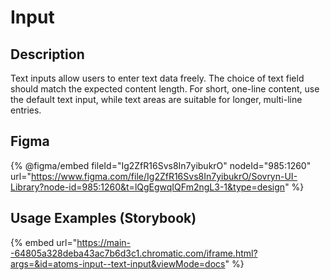 # Input

## Description

Text inputs allow users to enter text data freely. The choice of text field should match the expected content length. For short, one-line content, use the default text input, while text areas are suitable for longer, multi-line entries.

## Figma

{% @figma/embed fileId="Ig2ZfR16Svs8In7yibukrO" nodeId="985:1260" url="https://www.figma.com/file/Ig2ZfR16Svs8In7yibukrO/Sovryn-UI-Library?node-id=985:1260&t=lQgEgwqIQFm2ngL3-1&type=design" %}

## Usage Examples (Storybook)

{% embed url="https://main--64805a328deba43ac7b6d3c1.chromatic.com/iframe.html?args=&id=atoms-input--text-input&viewMode=docs" %}

